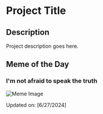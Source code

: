 # Project Title

## Description

Project description goes here.

## Meme of the Day

### I'm not afraid to speak the truth
![Meme Image](https://i.redd.it/452wa1thkj8d1.png)

Updated on: [6/27/2024]
